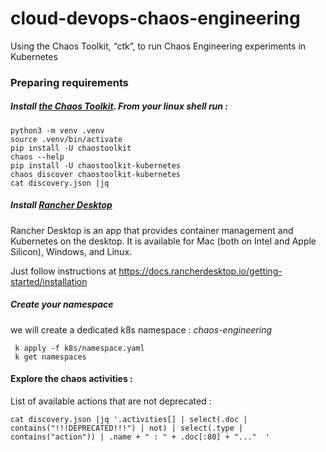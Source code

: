 # cloud-devops-chaos-engineering
Using the Chaos Toolkit,  “ctk”, to run Chaos Engineering experiments in Kubernetes

### Preparing requirements

##### Install [the Chaos Toolkit](https://github.com/chaostoolkit/chaostoolkit). From your linux shell run :

    python3 -m venv .venv
    source .venv/bin/activate
    pip install -U chaostoolkit
    chaos --help
    pip install -U chaostoolkit-kubernetes
    chaos discover chaostoolkit-kubernetes
    cat discovery.json |jq



##### Install [Rancher Desktop](https://rancherdesktop.io/)
Rancher Desktop is an app that provides container management and Kubernetes on the desktop. It is available for Mac (both on Intel and Apple Silicon), Windows, and Linux.



Just follow instructions at https://docs.rancherdesktop.io/getting-started/installation

##### Create your namespace 
we will create a dedicated k8s namespace :   *chaos-engineering*

     k apply -f k8s/namespace.yaml 
     k get namespaces


#### Explore the chaos activities :

List of available actions that are not deprecated :

    cat discovery.json |jq '.activities[] | select(.doc | contains("!!!DEPRECATED!!!") | not) | select(.type | contains("action")) | .name + " : " + .doc[:80] + "..."  '
